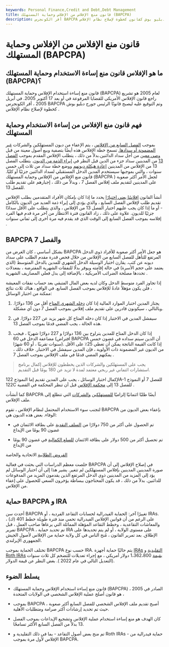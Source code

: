 ```yaml
---
keywords: Personal Finance,Credit and Debt,Debt Management
title: قانون منع الإفلاس من الإفلاس وحماية المستهلك (BAPCPA)
description: أقر الكونجرس BAPCPA ووقعه الرئيس جورج دبليو بوش كقانون كخطوة لإصلاح نظام الإفلاس.
---
```


# قانون منع الإفلاس من الإفلاس وحماية المستهلك (BAPCPA)
## ما هو الإفلاس قانون منع إساءة الاستخدام وحماية المستهلك (BAPCPA)؟

قانون منع إساءة استخدام الإفلاس وحماية المستهلك (BAPCPA) لعام 2005 هو تشريع راجع قانون الإفلاس الأمريكي للقضايا المرفوعة في أو بعد 17 أكتوبر 2005. في أبريل 2005 ، أقر الكونجرس BAPCPA وتم التوقيع عليه ليصبح قانونًا الرئيس جورج دبليو بوش كخطوة لإصلاح نظام الإفلاس .

## فهم قانون منع الإفلاس من إساءة الاستخدام وحماية المستهلك

بموجب [الفصل السابع من الإفلاس](/chapter7) ، يتم الإعفاء من ديون المستهلكين والشركات [غير المضمونة أو سدادها.](/unsecureddebt) تسمح خطة الإفلاس هذه أيضًا بتصفية وبيع أصول معينة من قبل [وصي معين](/bankruptcy-trustee) من أجل سداد الدائنين.بدلاً من ذلك ، يتطلب الإفلاس المقدم بموجب [الفصل 13](/chapter13) من المدينين سداد جزء من الدين قبل النظر في [إبراء الذمة من الديون](/debt-discharge). يتطلب الفصل 13 من الإفلاس من المدينين [إعادة هيكلة ديونهم](/debtrestructuring) ووضع خطة سداد من ثلاث إلى خمس سنوات ، والتي بموجبها سيستخدم المدين الدخل المستقبلي لسداد الدائنين جزئيًا أو كليًا. قانون منع الإفلاس من الإفلاس وحماية المستهلك (BAPCPA ) لجعل الأمر أكثر صعوبة على المدينين لتقديم ملف إفلاس الفصل 7 ، وبدلاً من ذلك ، إجبارهم على تقديم طلب للفصل 13.

أنشأ القانون [إفلاسًا يعني اختبارًا](/means-test) يحدد ما إذا كان بإمكان الأفراد المتقدمين بطلب الإفلاس تقديم طلب لإفلاس الفصل السابع ، والذي يؤدي إلى إبراء ذمة العديد من الديون بالكامل - أو ما إذا كان يجب عليهم اختيار الفصل 13 من الإفلاس ، والذي يتطلب على الأقل سدادًا جزئيًا للديون. علاوة على ذلك ، زاد القانون فترة الانتظار من آخر مرة قدم فيها الفرد إفلاسه بموجب الفصل السابع إلى الوقت الذي قد يقدم فيه مرة أخرى إلى ثماني سنوات .

## BAPCPA والفصل 7

بشكل أساسي ، كان الغرض من BAPCPA هو جعل الأمر أكثر صعوبة للأفراد ذوي الدخل المرتفع للتأهل للفصل السابع من الإفلاس من خلال فحص قدرة مقدم الطلب على سداد ديونه عن كثب. يقارن اختبار الوسيلة الدخل الشهري للمدين بالدخل المتوسط (الذي يعتمد على حجم الأسرة) في حالة إقامته ويوفر بدلًا للنفقات الشهرية المفترضة ، بمعدلات تحددها مصلحة الضرائب الأمريكية ، بالإضافة إلى بدل فعلي المصاريف الشهرية .

إذا تجاوز الفرد متوسط الدخل وكان لديه بعض المال المتبقي بعد حساب نفقات المعيشة ، فلن يكون مؤهلاً عادةً للإفلاس بموجب الفصل السابع. في الواقع ، هناك ثلاث نتائج ممكنة من اختبار الوسائل:

1. يجتاز المدين اختبار الموارد المالية إذا كان [دخله الشهري المتاح](/disposableincome) أقل من 136 دولارًا. وبالتالي ، سيكونون قادرين على تقديم ملف إفلاس بموجب الفصل 7 دون أي مشكلة.

1. سيفشل المدين في الاختبار إذا كان دخله المتاح كل شهر يزيد عن 227 دولارًا. في هذه الحالة ، يجب المضي قدمًا بموجب الفصل 13.

1. إذا كان الدخل المتاح للمدين يتراوح بين 136 دولارًا و 227 دولارًا شهريًا ، فيجب مضاعفة الدخل في 60 (افتراض BAPCPA أن الدين سيتم سداده في غضون خمس سنوات تقريبًا ، أو 60 شهرًا). إذا كانت القيمة الناتجة يمكن أن تغطي 25٪ على الأقل من الديون غير المضمونة ذات الأولوية ، فإن المدين سيفشل في الاختبار. خلاف ذلك ، يمكنهم المضي قدمًا في ملف الإفلاس بموجب الفصل 7 .

> يجب على المستهلكين والشركات الذين يخططون للإفلاس إكمال برنامج استشارات ائتماني غير ربحي معتمد لمدة لا تزيد عن 180 يومًا قبل التقديم.

>

لإكمال اختبار الوسائل ، يجب على المدين تقديم إما النموذج 122A-1 للفصل 7 أو النموذج 122C للفصل 13 إلى [محكمة الإفلاس](/bankruptcy-court) قبل أن تنظر المحكمة في القضية .

كما أنشأت BAPCPA أيضًا طلبًا ائتمانيًا إلزاميًا [للمستهلكين](/credit-counseling) [والشركات](/credit-counseling) التي تتطلع إلى ملف الإفلاس.

لتجنب سوء الاستخدام المحتمل لنظام الإفلاس ، تقوم BAPCPA بإعفاء بعض الديون من الوفاء. بعض هذه الديون هي:

- تم الحصول على أكثر من 750 دولارًا من [السلف النقدية](/cashadvance) على بطاقة الائتمان في غضون 90 يومًا من الإيداع

- تم تحصيل أكثر من 500 دولار على بطاقة الائتمان [للسلع الكمالية](/luxury-item) في غضون 90 يومًا من الإيداع

[القروض الطلابية](/student-debt) الاتحادية والخاصة

خلصت معظم الدراسات التي بحثت في فعالية BAPCPA في إصلاح الإفلاس إلى أن صورة المدينين المدينين بإفلاس المستهلكين لم تتغير. يشير هذا إلى أن اختبار الوسائل لم يؤد إلى المزيد من المدينين ذوي الدخل المرتفع الذين يقدمون المزيد من المدفوعات للدائنين. بدلاً من ذلك ، قد يكون المحتاجون ببساطة يؤخرون السعي للحصول على إعفاء من الإفلاس.

## حماية BAPCPA و IRA

أحدث سن BAPCPA تغييرًا آخر: الحماية الفيدرالية لحسابات التقاعد الفردية ، أو IRAs. على الرغم من أن قوانين الإفلاس الفيدرالية تحمي منذ فترة طويلة خطط 401 (ك) ، والمعاشات التقاعدية ، وخطط التقاعد المؤهلة المماثلة التي يرعاها صاحب العمل ، قبل تمرير BAPCPA ، تم تحديد حماية IRA على مستوى الولاية ، أو لم يتم تحديدها على الإطلاق. بعد تمرير القانون ، مُنح الناس في كل ولاية حماية من الإفلاس لأصول الجيش الجمهوري الإيرلندي.

تختلف الحماية بموجب BAPCPA حسب نوع IRA. يتم حاليًا حماية أجهزة [IRAs](/rollover-ira) [التقليدية](/traditionalira) و [Roth IRAs](/rothira) [بقيمة](/simple-ira) 1،362،800 دولار أمريكي ، مع إجراء تعديلات للتضخم كل ثلاث سنوات (التعديل التالي في عام 2022 ). بغض النظر عن قيمة الدولار.

## يسلط الضوء

- قانون منع إساءة استخدام الإفلاس وحماية المستهلك (BAPCPA) ، الصادر في 2005 ، هو قانون أصلح عملية الإفلاس الشخصي في الولايات المتحدة

- بموجب BAPCPA ، أصبح تقديم ملف الإفلاس الشخصي للفصل السابع أكثر صعوبة حيث تم تحديد إرشادات أكثر صرامة ومتطلبات الأهلية.

- كان الهدف هو منع إساءة استخدام عملية الإفلاس وتشجيع الإيداعات بموجب الفصل 13 بدلاً من الفصل السابع الأكثر تسامحًا.

- تم منح بعض أصول التقاعد - بما في ذلك التقليدية و Roth IRAs - حماية فيدرالية من الإفلاس لأول مرة بموجب BAPCPA.

